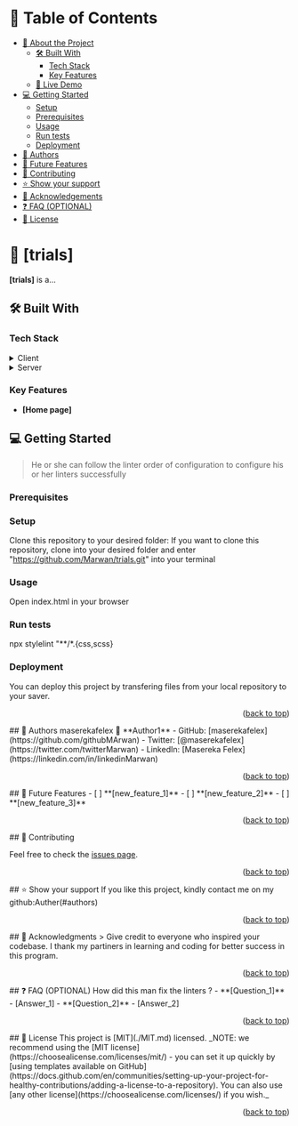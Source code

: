 <a name="readme-top"></a>
# 📗 Table of Contents
- [📖 About the Project](#about-project)
  - [🛠 Built With](#built-with)
    - [Tech Stack](#tech-stack)
    - [Key Features](#key-features)
  - [🚀 Live Demo](#live-demo)
- [💻 Getting Started](#getting-started)
  - [Setup](#setup)
  - [Prerequisites](#prerequisites)
  - [Usage](#usage)
  - [Run tests](#run-tests)
  - [Deployment](#triangular_flag_on_post-deployment)
- [👥 Authors](#authors)
- [🔭 Future Features](#future-features)
- [🤝 Contributing](#contributing)
- [⭐️ Show your support](#support)
- [🙏 Acknowledgements](#acknowledgements)
- [❓ FAQ (OPTIONAL)](#faq)
- [📝 License](#license)
# 📖 [trials] <a name="about-project"></a>
**[trials]** is a...
## 🛠 Built With <a name="built-with"></a>
### Tech Stack <a name="tech-stack"></a>
<details>
  <summary>Client</summary>
  <ul>
    <li><a href="#">HTML</a></li>
  </ul>
</details>
<details>
  <summary>Server</summary>
  <ul>
    <li><a href="#">CSS</a></li>
  </ul>
</details>

### Key Features <a name="key-features"></a>

- **[Home page]**

## 💻 Getting Started <a name="getting-started"></a>
> He or she can follow the linter order of configuration to configure his or her linters successfully
### Prerequisites

### Setup
Clone this repository to your desired folder:
If you want to clone this repository, clone into your desired folder and enter "https://github.com/Marwan/trials.git" into your terminal

### Usage
Open index.html in your browser
### Run tests
npx stylelint "**/*.{css,scss}
### Deployment
You can deploy this project by transfering files from your local repository to your saver.
<p align="right">(<a href="#readme-top">back to top</a>)</p>
## 👥 Authors <a name="Marwan">maserekafelex</a>
👤 **Author1**
- GitHub: [maserekafelex](https://github.com/githubMArwan)
- Twitter: [@maserekafelex](https://twitter.com/twitterMarwan)
- LinkedIn: [Masereka Felex](https://linkedin.com/in/linkedinMarwan)
<p align="right">(<a href="#readme-top">back to top</a>)</p>
## 🔭 Future Features <a name="future-features"></a>
- [ ] **[new_feature_1]**
- [ ] **[new_feature_2]**
- [ ] **[new_feature_3]**
<p align="right">(<a href="#readme-top">back to top</a>)</p>
## 🤝 Contributing <a name="contributing"></a>


Feel free to check the [issues page](../../issues/).

<p align="right">(<a href="#readme-top">back to top</a>)</p>
## ⭐️ Show your support <a name="support"></a>
If you like this project, kindly contact me on my github:Auther(#authors)
<p align="right">(<a href="#readme-top">back to top</a>)</p>
## 🙏 Acknowledgments <a name="acknowledgements"></a>
> Give credit to everyone who inspired your codebase.
I thank my partiners in learning and coding for better success in this program.
<p align="right">(<a href="#readme-top">back to top</a>)</p>
## ❓ FAQ (OPTIONAL) <a name="faq"></a>
How did this man fix the linters ?
- **[Question_1]**
  - [Answer_1]
- **[Question_2]**
  - [Answer_2]
<p align="right">(<a href="#readme-top">back to top</a>)</p>
## 📝 License <a name="license"></a>
This project is [MIT](./MIT.md) licensed.
_NOTE: we recommend using the [MIT license](https://choosealicense.com/licenses/mit/) - you can set it up quickly by [using templates available on GitHub](https://docs.github.com/en/communities/setting-up-your-project-for-healthy-contributions/adding-a-license-to-a-repository). You can also use [any other license](https://choosealicense.com/licenses/) if you wish._
<p align="right">(<a href="#readme-top">back to top</a>)</p>
